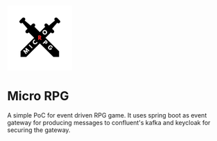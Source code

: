 <img src="docs/img/MICRO.png" alt="description" width="150"/>  
<br>

# Micro RPG

A simple PoC for event driven RPG game. It uses spring boot as event gateway for producing messages to confluent's kafka and keycloak for securing the gateway.